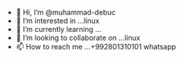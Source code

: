 - 👋 Hi, I’m @muhammad-debuc
- 👀 I’m interested in ...linux
- 🌱 I’m currently learning ...
- 💞️ I’m looking to collaborate on ...linux
- 📫 How to reach me ...+992801310101 whatsapp


<!---
muhammad-debuc/muhammad-debuc is a ✨ special ✨ repository because its `README.md` (this file) appears on your GitHub profile.
You can click the Preview link to take a look at your changes.
--->
